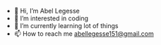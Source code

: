 - 👋 Hi, I’m Abel Legesse
- 👀 I’m interested in coding
- 🌱 I’m currently learning lot of things
- 📫 How to reach me abellegesse151@gmail.com

<!---
KingAbe1/KingAbe1 is a ✨ special ✨ repository because its `README.md` (this file) appears on your GitHub profile.
You can click the Preview link to take a look at your changes.
--->
